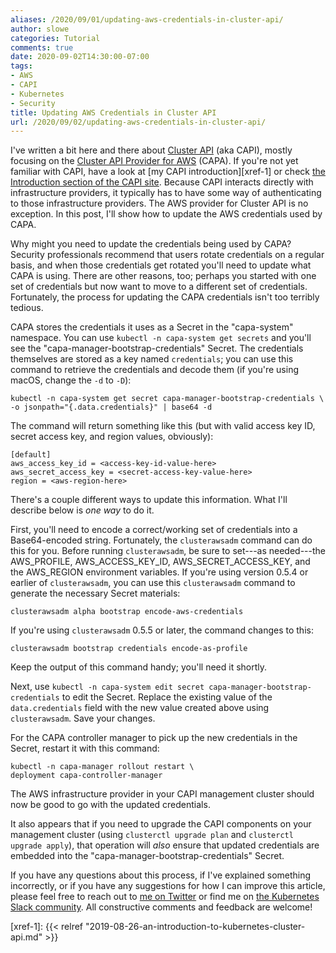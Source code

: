 ```yaml
---
aliases: /2020/09/01/updating-aws-credentials-in-cluster-api/
author: slowe
categories: Tutorial
comments: true
date: 2020-09-02T14:30:00-07:00
tags:
- AWS
- CAPI
- Kubernetes
- Security
title: Updating AWS Credentials in Cluster API
url: /2020/09/02/updating-aws-credentials-in-cluster-api/
---
```


I've written a bit here and there about [Cluster API][link-1] (aka CAPI), mostly focusing on the [Cluster API Provider for AWS][link-2] (CAPA). If you're not yet familiar with CAPI, have a look at [my CAPI introduction][xref-1] or check [the Introduction section of the CAPI site][link-3]. Because CAPI interacts directly with infrastructure providers, it typically has to have some way of authenticating to those infrastructure providers. The AWS provider for Cluster API is no exception. In this post, I'll show how to update the AWS credentials used by CAPA.<!--more-->

Why might you need to update the credentials being used by CAPA? Security professionals recommend that users rotate credentials on a regular basis, and when those credentials get rotated you'll need to update what CAPA is using. There are other reasons, too; perhaps you started with one set of credentials but now want to move to a different set of credentials. Fortunately, the process for updating the CAPA credentials isn't too terribly tedious.

CAPA stores the credentials it uses as a Secret in the "capa-system" namespace. You can use `kubectl -n capa-system get secrets` and you'll see the "capa-manager-bootstrap-credentials" Secret. The credentials themselves are stored as a key named `credentials`; you can use this command to retrieve the credentials and decode them (if you're using macOS, change the `-d` to `-D`):

    kubectl -n capa-system get secret capa-manager-bootstrap-credentials \
    -o jsonpath="{.data.credentials}" | base64 -d

The command will return something like this (but with valid access key ID, secret access key, and region values, obviously):

    [default]
    aws_access_key_id = <access-key-id-value-here>
    aws_secret_access_key = <secret-access-key-value-here>
    region = <aws-region-here>

There's a couple different ways to update this information. What I'll describe below is _one way_ to do it.

First, you'll need to encode a correct/working set of credentials into a Base64-encoded string. Fortunately, the `clusterawsadm` command can do this for you. Before running `clusterawsadm`, be sure to set---as needed---the AWS_PROFILE, AWS_ACCESS_KEY_ID, AWS_SECRET_ACCESS_KEY, and the AWS_REGION environment variables. If you're using version 0.5.4 or earlier of `clusterawsadm`, you can use this `clusterawsadm` command to generate the necessary Secret materials:

    clusterawsadm alpha bootstrap encode-aws-credentials

If you're using `clusterawsadm` 0.5.5 or later, the command changes to this:

    clusterawsadm bootstrap credentials encode-as-profile

Keep the output of this command handy; you'll need it shortly.

Next, use `kubectl -n capa-system edit secret capa-manager-bootstrap-credentials` to edit the Secret. Replace the existing value of the `data.credentials` field with the new value created above using `clusterawsadm`. Save your changes.

For the CAPA controller manager to pick up the new credentials in the Secret, restart it with this command:

    kubectl -n capa-manager rollout restart \
    deployment capa-controller-manager

The AWS infrastructure provider in your CAPI management cluster should now be good to go with the updated credentials.

It also appears that if you need to upgrade the CAPI components on your management cluster (using `clusterctl upgrade plan` and `clusterctl upgrade apply`), that operation will _also_ ensure that updated credentials are embedded into the "capa-manager-bootstrap-credentials" Secret.

If you have any questions about this process, if I've explained something incorrectly, or if you have any suggestions for how I can improve this article, please feel free to reach out to [me on Twitter][link-5] or find me on [the Kubernetes Slack community][link-6]. All constructive comments and feedback are welcome!

[link-1]: https://cluster-api.sigs.k8s.io/
[link-2]: https://github.com/kubernetes-sigs/cluster-api-provider-aws/
[link-3]: https://cluster-api.sigs.k8s.io/introduction.html
[link-4]: https://cluster-api.sigs.k8s.io/user/quick-start.html
[link-5]: https://twitter.com/scott_lowe
[link-6]: https://kubernetes.slack.com
[xref-1]: {{< relref "2019-08-26-an-introduction-to-kubernetes-cluster-api.md" >}}
